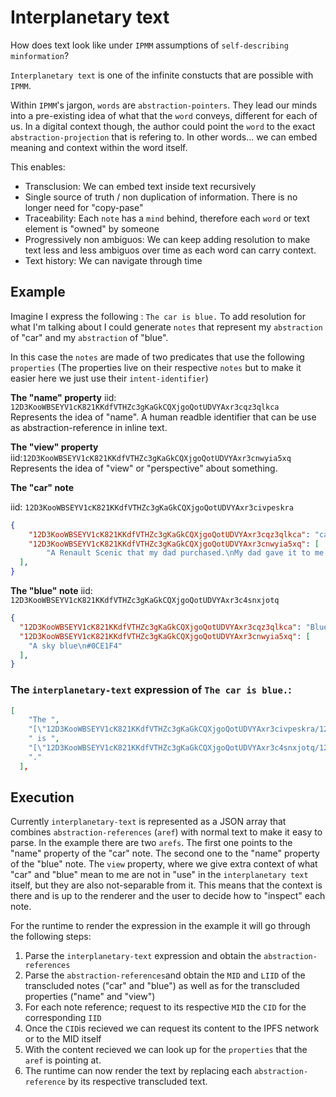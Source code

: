 # Interplanetary text

How does text look like under `IPMM` assumptions of `self-describing` `minformation`?

`Interplanetary text` is one of the infinite constucts that are possible with `IPMM`.

Within `IPMM`'s jargon, `words` are `abstraction-pointers`. They lead our minds into a pre-existing idea of what that the `word` conveys, different for each of us.
In a digital context though, the author could point the `word` to the exact `abstraction-projection` that is refering to. In other words... we can embed meaning and context within the word itself.

This enables:
- Transclusion: We can embed text inside text recursively
- Single source of truth / non duplication of information. There is no longer need for "copy-pase"
- Traceability: Each `note` has a `mind` behind, therefore each `word` or text element is "owned" by someone
- Progressively non ambiguos: We can keep adding resolution to make text less and less ambiguos over time as each word can carry context.
- Text history: We can navigate through time

## Example

Imagine I express the following : `The car is blue.`
To add resolution for what I'm talking about I could generate `notes` that represent my `abstraction` of "car" and my `abstraction` of "blue".

In this case the `notes` are made of two predicates that use the following `properties` (The properties live on their respective `notes` but to make it easier here we just use their `intent-identifier`)

**The "name" property**
iid: `12D3KooWBSEYV1cK821KKdfVTHZc3gKaGkCQXjgoQotUDVYAxr3cqz3qlkca`
Represents the idea of "name". A human readble identifier that can be use as abstraction-reference in inline text.

**The "view" property**
iid:`12D3KooWBSEYV1cK821KKdfVTHZc3gKaGkCQXjgoQotUDVYAxr3cnwyia5xq`
Represents the idea of "view" or "perspective" about something.


**The "car" note**

iid: `12D3KooWBSEYV1cK821KKdfVTHZc3gKaGkCQXjgoQotUDVYAxr3civpeskra`

```json
{
    "12D3KooWBSEYV1cK821KKdfVTHZc3gKaGkCQXjgoQotUDVYAxr3cqz3qlkca": "car",
    "12D3KooWBSEYV1cK821KKdfVTHZc3gKaGkCQXjgoQotUDVYAxr3cnwyia5xq": [
        "A Renault Scenic that my dad purchased.\nMy dad gave it to me. It was my first car\nIt learned to drive with that car."
  ],
}
```

**The "blue" note**
iid: `12D3KooWBSEYV1cK821KKdfVTHZc3gKaGkCQXjgoQotUDVYAxr3c4snxjotq`
```json
{
  "12D3KooWBSEYV1cK821KKdfVTHZc3gKaGkCQXjgoQotUDVYAxr3cqz3qlkca": "Blue",
  "12D3KooWBSEYV1cK821KKdfVTHZc3gKaGkCQXjgoQotUDVYAxr3cnwyia5xq": [
    "A sky blue\n#0CE1F4"
  ],
}
```

### The `interplanetary-text` expression of `The car is blue.`:

```json
[
    "The ",
    "[\"12D3KooWBSEYV1cK821KKdfVTHZc3gKaGkCQXjgoQotUDVYAxr3civpeskra/12D3KooWBSEYV1cK821KKdfVTHZc3gKaGkCQXjgoQotUDVYAxr3cqz3qlkca\"]",
    " is ",
    "[\"12D3KooWBSEYV1cK821KKdfVTHZc3gKaGkCQXjgoQotUDVYAxr3c4snxjotq/12D3KooWBSEYV1cK821KKdfVTHZc3gKaGkCQXjgoQotUDVYAxr3cqz3qlkca\"]",
    "."
  ],
```

## Execution

Currently `interplanetary-text` is represented as a JSON array that combines `abstraction-references` (`aref`) with normal text to make it easy to parse.
In the example there are two `arefs`. The first one points to  the "name" property of the "car" note. The second one to the "name" property of the "blue" note.
The `view` property, where we give extra context of what "car" and "blue" mean to me are not in "use" in the `interplanetary text` itself, but they are also not-separable from it. This means that the context is there and is up to the renderer and the user to decide how to "inspect" each note.

For the runtime to render the expression in the example it will go through the following steps:
1. Parse the `interplanetary-text` expression and obtain the `abstraction-references`
2. Parse the `abstraction-references`and obtain the `MID` and `LIID` of the transcluded notes ("car" and "blue") as well as for the transcluded properties ("name" and "view")
3. For each note reference; request to its respective `MID` the `CID` for the corresponding `IID`
4. Once the `CID`is recieved we can request its content to the IPFS network or to the MID itself
5. With the content recieved we can look up for the `properties` that the `aref` is pointing at.
6. The runtime can now render the text by replacing each `abstraction-reference` by its respective transcluded text.




